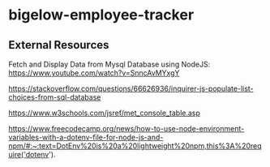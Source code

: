 # bigelow-employee-tracker

## External Resources
Fetch and Display Data from Mysql Database using NodeJS: https://www.youtube.com/watch?v=SnncAvMYxgY

https://stackoverflow.com/questions/66626936/inquirer-js-populate-list-choices-from-sql-database

https://www.w3schools.com/jsref/met_console_table.asp

https://www.freecodecamp.org/news/how-to-use-node-environment-variables-with-a-dotenv-file-for-node-js-and-npm/#:~:text=DotEnv%20is%20a%20lightweight%20npm,this%3A%20require('dotenv').